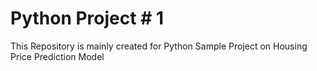 # Python Project # 1



This Repository is mainly created for Python Sample Project on Housing Price Prediction Model
